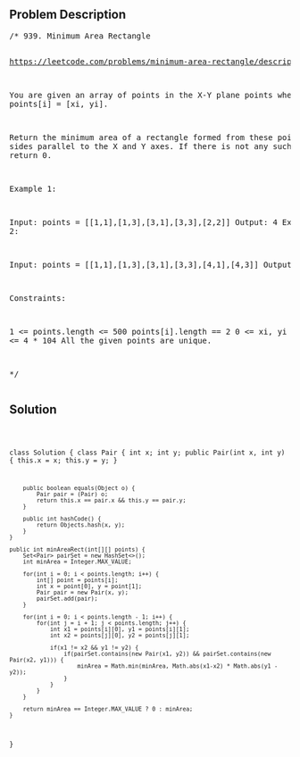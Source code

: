 <!--
<style>
  body { font-family: Arial, sans-serif; }
  .container { max-width: 100%; margin: auto; padding: 20px; }
  .comment-block { background-color: #f9f9f9; padding: 10px; border-left: 5px solid #ccc; max-width: 600px; margin: auto; word-wrap: break-word; white-space: pre-wrap; }
  .code-block { background-color: #f4f4f4; padding: 10px; border: 1px solid #ddd; }
</style>
-->

<div class='container'>
<h2>Problem Description</h2>
<div class='comment-block'>
<pre>
/* 939. Minimum Area Rectangle

https://leetcode.com/problems/minimum-area-rectangle/description/

You are given an array of points in the X-Y plane points where points[i] = [xi, yi].

Return the minimum area of a rectangle formed from these points, 
with sides parallel to the X and Y axes. If there is not any such rectangle, return 0.

 

Example 1:


Input: points = [[1,1],[1,3],[3,1],[3,3],[2,2]]
Output: 4
Example 2:


Input: points = [[1,1],[1,3],[3,1],[3,3],[4,1],[4,3]]
Output: 2
 

Constraints:

1 <= points.length <= 500
points[i].length == 2
0 <= xi, yi <= 4 * 104
All the given points are unique.

*/
</pre>
</div>

<h2>Solution</h2>
<div class='code-block'>
<pre><code class='language-java'>

class Solution {
    class Pair {
        int x;
        int y;
        public Pair(int x, int y) {
            this.x = x;
            this.y = y;
        }

        public boolean equals(Object o) {
            Pair pair = (Pair) o;
            return this.x == pair.x && this.y == pair.y;
        }

        public int hashCode() {
            return Objects.hash(x, y);
        }
    }

    public int minAreaRect(int[][] points) {
        Set<Pair> pairSet = new HashSet<>();
        int minArea = Integer.MAX_VALUE;

        for(int i = 0; i < points.length; i++) {
            int[] point = points[i];
            int x = point[0], y = point[1];
            Pair pair = new Pair(x, y);
            pairSet.add(pair);
        }

        for(int i = 0; i < points.length - 1; i++) {
            for(int j = i + 1; j < points.length; j++) {
                int x1 = points[i][0], y1 = points[i][1];
                int x2 = points[j][0], y2 = points[j][1];

                if(x1 != x2 && y1 != y2) {
                    if(pairSet.contains(new Pair(x1, y2)) && pairSet.contains(new Pair(x2, y1))) {
                        minArea = Math.min(minArea, Math.abs(x1-x2) * Math.abs(y1 - y2));
                    }
                }
            }
        }

        return minArea == Integer.MAX_VALUE ? 0 : minArea;
    }
}</code></pre>
</div>
</div>
